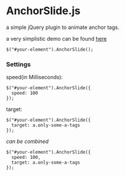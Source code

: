 # AnchorSlide.js

a simple jQuery plugin to animate anchor tags.

a very simplistic demo can be found [here](http://danieltamkin.github.io/AnchorSlide.js/)

`$("#your-element").AnchorSlide();`
### Settings
speed(in Milliseconds):

```
$("#your-element").AnchorSlide({
  speed: 100
});
```
target:

```
$("#your-element").AnchorSlide({
  target: a.only-some-a-tags
});
```

_can be combined_
```
$("#your-element").AnchorSlide({
  speed: 100,
  target: a.only-some-a-tags
});
```
